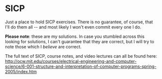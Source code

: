 SICP
====

Just a place to hold SICP exercises. There is no guarantee, of course, that I'll do them all -- and most likely I won't even commit every one I do. 

**Please note**: these are my solutions. In case you stumbled across this looking for solutions, I can't guarantee that they are correct, but I will try to note those which I *believe* are correct.


The full text of SICP, course notes, and video lectures can all be found here:
http://ocw.mit.edu/courses/electrical-engineering-and-computer-science/6-001-structure-and-interpretation-of-computer-programs-spring-2005/index.htm

